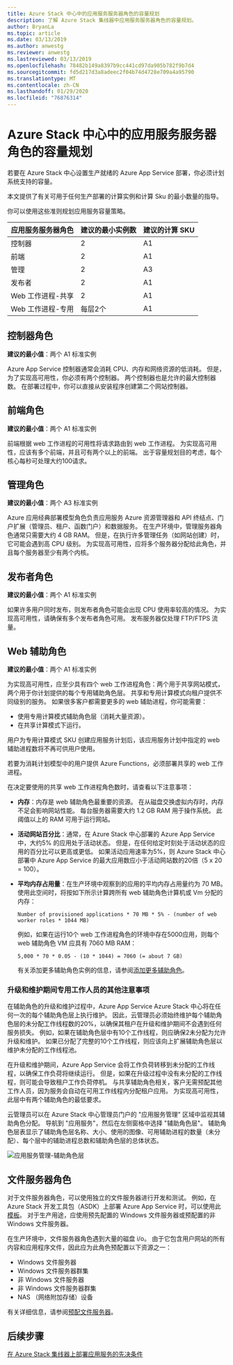 ```yaml
---
title: Azure Stack 中心中的应用服务服务器角色的容量规划
description: 了解 Azure Stack 集线器中应用服务服务器角色的容量规划。
author: BryanLa
ms.topic: article
ms.date: 03/13/2019
ms.author: anwestg
ms.reviewer: anwestg
ms.lastreviewed: 03/13/2019
ms.openlocfilehash: 78482b149a8397b9cc441cd97da905b782f9b7d4
ms.sourcegitcommit: fd5d217d3a8adeec2f04b74d4728e709a4a95790
ms.translationtype: MT
ms.contentlocale: zh-CN
ms.lasthandoff: 01/29/2020
ms.locfileid: "76876314"
---
```

# <a name="capacity-planning-for-app-service-server-roles-in-azure-stack-hub"></a>Azure Stack 中心中的应用服务服务器角色的容量规划

若要在 Azure Stack 中心设置生产就绪的 Azure App Service 部署，你必须计划系统支持的容量。  

本文提供了有关可用于任何生产部署的计算实例和计算 Sku 的最小数量的指导。

你可以使用这些准则规划应用服务容量策略。

| 应用服务服务器角色 | 建议的最小实例数 | 建议的计算 SKU|
| --- | --- | --- |
| 控制器 | 2 | A1 |
| 前端 | 2 | A1 |
| 管理 | 2 | A3 |
| 发布者 | 2 | A1 |
| Web 工作进程-共享 | 2 | A1 |
| Web 工作进程-专用 | 每层2个 | A1 |

## <a name="controller-role"></a>控制器角色

**建议的最小值**：两个 A1 标准实例

Azure App Service 控制器通常会消耗 CPU、内存和网络资源的低消耗。 但是，为了实现高可用性，你必须有两个控制器。 两个控制器也是允许的最大控制器数。 在部署过程中，你可以直接从安装程序创建第二个网站控制器。

## <a name="front-end-role"></a>前端角色

**建议的最小值**：两个 A1 标准实例

前端根据 web 工作进程的可用性将请求路由到 web 工作进程。 为实现高可用性，应该有多个前端，并且可有两个以上的前端。 出于容量规划目的考虑，每个核心每秒可处理大约100请求。

## <a name="management-role"></a>管理角色

**建议的最小值**：两个 A3 标准实例

Azure 应用经典部署模型角色负责应用服务 Azure 资源管理器和 API 终结点、门户扩展（管理员、租户、函数门户）和数据服务。 在生产环境中，管理服务器角色通常只需要大约 4 GB RAM。 但是，在执行许多管理任务（如网站创建）时，它可能会遇到高 CPU 级别。 为实现高可用性，应将多个服务器分配给此角色，并且每个服务器至少有两个内核。

## <a name="publisher-role"></a>发布者角色

**建议的最小值**：两个 A1 标准实例

如果许多用户同时发布，则发布者角色可能会出现 CPU 使用率较高的情况。 为实现高可用性，请确保有多个发布者角色可用。 发布服务器仅处理 FTP/FTPS 流量。

## <a name="web-worker-role"></a>Web 辅助角色

**建议的最小值**：两个 A1 标准实例

为实现高可用性，应至少具有四个 web 工作进程角色：两个用于共享网站模式，两个用于你计划提供的每个专用辅助角色层。 共享和专用计算模式向租户提供不同级别的服务。 如果很多客户都需要更多的 web 辅助进程，你可能需要：

- 使用专用计算模式辅助角色层（消耗大量资源）。
- 在共享计算模式下运行。

用户为专用计算模式 SKU 创建应用服务计划后，该应用服务计划中指定的 web 辅助进程数将不再可供用户使用。

若要为消耗计划模型中的用户提供 Azure Functions，必须部署共享的 web 工作进程。

在决定要使用的共享 web 工作进程角色数时，请查看以下注意事项：

- **内存**：内存是 web 辅助角色最重要的资源。 在从磁盘交换虚拟内存时，内存不足会影响网站性能。 每台服务器需要大约 1.2 GB RAM 用于操作系统。 此阈值以上的 RAM 可用于运行网站。
- **活动网站百分比**：通常，在 Azure Stack 中心部署的 Azure App Service 中，大约5% 的应用处于活动状态。 但是，在任何给定时刻处于活动状态的应用的百分比可以更高或更低。 如果活动应用速率为5%，则 Azure Stack 中心部署中 Azure App Service 的最大应用数应小于活动网站数的20倍（5 x 20 = 100）。
- **平均内存占用量**：在生产环境中观察到的应用的平均内存占用量约为 70 MB。 使用此空间时，将按如下所示计算跨所有 web 辅助角色计算机或 Vm 分配的内存：

   `Number of provisioned applications * 70 MB * 5% - (number of web worker roles * 1044 MB)`

   例如，如果在运行10个 web 工作进程角色的环境中存在5000应用，则每个 web 辅助角色 VM 应具有 7060 MB RAM：

   `5,000 * 70 * 0.05 - (10 * 1044) = 7060 (= about 7 GB)`

   有关添加更多辅助角色实例的信息，请参阅[添加更多辅助角色](azure-stack-app-service-add-worker-roles.md)。

### <a name="additional-considerations-for-dedicated-workers-during-upgrade-and-maintenance"></a>升级和维护期间专用工作人员的其他注意事项

在辅助角色的升级和维护过程中，Azure App Service Azure Stack 中心将在任何一次的每个辅助角色层上执行维护。  因此，云管理员必须始终维护每个辅助角色层的未分配工作线程数的20%，以确保其租户在升级和维护期间不会遇到任何服务损失。  例如，如果在辅助角色层中有10个工作线程，则应确保2未分配为允许升级和维护。 如果已分配了完整的10个工作线程，则应该向上扩展辅助角色层以维护未分配的工作线程池。 

在升级和维护期间，Azure App Service 会将工作负荷转移到未分配的工作线程，以确保工作负荷将继续运行。 但是，如果在升级过程中没有未分配的工作线程，则可能会导致租户工作负荷停机。 与共享辅助角色相关，客户无需预配其他工作人员，因为服务会自动在可用工作线程内分配租户应用。 为实现高可用性，此层中有两个辅助角色的最低要求。

云管理员可以在 Azure Stack 中心管理员门户的 "应用服务管理" 区域中监视其辅助角色分配。 导航到 "应用服务"，然后在左侧窗格中选择 "辅助角色层"。 辅助角色层表显示了辅助角色层名称、大小、使用的图像、可用辅助进程的数量（未分配）、每个层中的辅助进程总数和辅助角色层的总体状态。

![应用服务管理-辅助角色层][1]

## <a name="file-server-role"></a>文件服务器角色

对于文件服务器角色，可以使用独立的文件服务器进行开发和测试。 例如，在 Azure Stack 开发工具包（ASDK）上部署 Azure App Service 时，可以使用此[模板](https://aka.ms/appsvconmasdkfstemplate)。  对于生产用途，应使用预先配置的 Windows 文件服务器或预配置的非 Windows 文件服务器。

在生产环境中，文件服务器角色遇到大量的磁盘 i/o。 由于它包含用户网站的所有内容和应用程序文件，因此应为此角色预配置以下资源之一：

- Windows 文件服务器
- Windows 文件服务器群集
- 非 Windows 文件服务器
- 非 Windows 文件服务器群集
- NAS （网络附加存储）设备

有关详细信息，请参阅[预配文件服务器](azure-stack-app-service-before-you-get-started.md#prepare-the-file-server)。

## <a name="next-steps"></a>后续步骤

[在 Azure Stack 集线器上部署应用服务的先决条件](azure-stack-app-service-before-you-get-started.md)

<!--Image references-->
[1]: ./media/azure-stack-app-service-capacity-planning/worker-tier-allocation.png